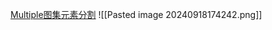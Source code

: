 [Multiple图集元素分割](file:///D:/Obsidian%20Unity/Unity/Unity%E5%9B%9B%E9%83%A8%E6%9B%B2/Assets/Scripts/Unity%C2%B7%E6%A0%B8%E5%BF%83/2D%E7%9B%B8%E5%85%B3/Sprite/Sprite%20Editor/Lesson8_Multiple%E5%9B%BE%E9%9B%86%E5%85%83%E7%B4%A0%E5%88%86%E5%89%B2.cs)
![[Pasted image 20240918174242.png]]